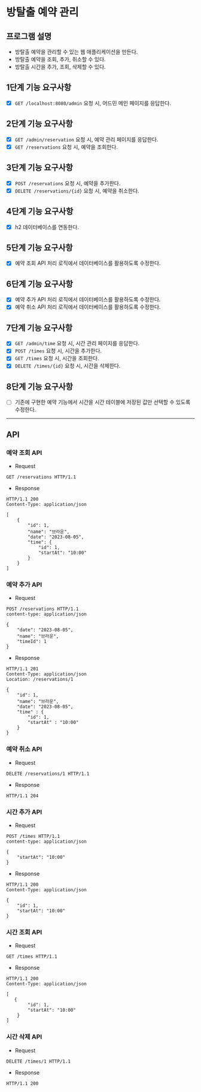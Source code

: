 # 방탈출 예약 관리

## 프로그램 설명

- 방탈출 예약을 관리할 수 있는 웹 애플리케이션을 만든다.
- 방탈출 예약을 조회, 추가, 취소할 수 있다.
- 방탈출 시간을 추가, 조회, 삭제할 수 있다.

## 1단계 기능 요구사항

- [x] `GET /localhost:8080/admin` 요청 시, 어드민 메인 페이지를 응답한다.

## 2단계 기능 요구사항

- [x] `GET /admin/reservation` 요청 시, 예약 관리 페이지를 응답한다.
- [x] `GET /reservations` 요청 시, 예약을 조회한다.

## 3단계 기능 요구사항

- [x] `POST /reservations` 요청 시, 예약을 추가한다.
- [x] `DELETE /reservations/{id}` 요청 시, 예약을 취소한다.

## 4단계 기능 요구사항

- [x] h2 데이터베이스를 연동한다.

## 5단계 기능 요구사항

- [x] 예약 조회 API 처리 로직에서 데이터베이스를 활용하도록 수정한다.

## 6단계 기능 요구사항

- [x] 예약 추가 API 처리 로직에서 데이터베이스를 활용하도록 수정한다.
- [x] 예약 취소 API 처리 로직에서 데이터베이스를 활용하도록 수정한다.

## 7단계 기능 요구사항

- [x] `GET /admin/time` 요청 시, 시간 관리 페이지를 응답한다.
- [x] `POST /times` 요청 시, 시간을 추가한다.
- [x] `GET /times` 요청 시, 시간을 조회한다.
- [x] `DELETE /times/{id}` 요청 시, 시간을 삭제한다.

## 8단계 기능 요구사항

- [ ] 기존에 구현한 예약 기능에서 시간을 시간 테이블에 저장된 값만 선택할 수 있도록 수정한다.

---

## API

### 예약 조회 API

- Request
```
GET /reservations HTTP/1.1
```

- Response
```
HTTP/1.1 200 
Content-Type: application/json

[
    {
        "id": 1,
        "name": "브라운",
        "date": "2023-08-05",
        "time": {
            "id": 1,
            "startAt": "10:00"
        }
    }
]
```

### 예약 추가 API

- Request
```
POST /reservations HTTP/1.1
content-type: application/json

{
    "date": "2023-08-05",
    "name": "브라운",
    "timeId": 1
}
```

- Response
```
HTTP/1.1 201
Content-Type: application/json
Location: /reservations/1

{
    "id": 1,
    "name": "브라운",
    "date": "2023-08-05",
    "time" : {
        "id": 1,
        "startAt" : "10:00"
    }
}
```

### 예약 취소 API

- Request
```
DELETE /reservations/1 HTTP/1.1
```

- Response
```
HTTP/1.1 204
```

### 시간 추가 API

- Request
```
POST /times HTTP/1.1
content-type: application/json

{
    "startAt": "10:00"
}
```

- Response
```
HTTP/1.1 200
Content-Type: application/json

{
    "id": 1,
    "startAt": "10:00"
}
```

### 시간 조회 API

- Request
```
GET /times HTTP/1.1
```

- Response
```
HTTP/1.1 200 
Content-Type: application/json

[
   {
        "id": 1,
        "startAt": "10:00"
    }
]
```

### 시간 삭제 API

- Request
```
DELETE /times/1 HTTP/1.1
```

- Response
```
HTTP/1.1 200
```
